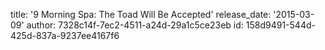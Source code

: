 title: '9 Morning Spa: The Toad Will Be Accepted'
release_date: '2015-03-09'
author: 7328c14f-7ec2-4511-a24d-29a1c5ce23eb
id: 158d9491-544d-425d-837a-9237ee4167f6
